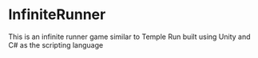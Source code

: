 # InfiniteRunner
This is an infinite runner game similar to Temple Run built using Unity and C# as the scripting language
